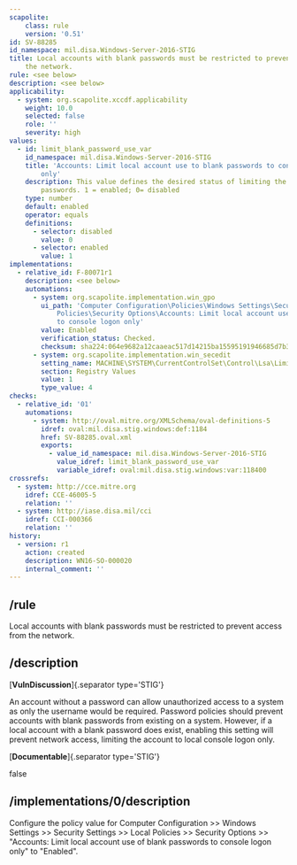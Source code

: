 ```yaml
---
scapolite:
    class: rule
    version: '0.51'
id: SV-88285
id_namespace: mil.disa.Windows-Server-2016-STIG
title: Local accounts with blank passwords must be restricted to prevent access from
    the network.
rule: <see below>
description: <see below>
applicability:
  - system: org.scapolite.xccdf.applicability
    weight: 10.0
    selected: false
    role: ''
    severity: high
values:
  - id: limit_blank_password_use_var
    id_namespace: mil.disa.Windows-Server-2016-STIG
    title: 'Accounts: Limit local account use to blank passwords to console logon
        only'
    description: This value defines the desired status of limiting the use of blank
        passwords. 1 = enabled; 0= disabled
    type: number
    default: enabled
    operator: equals
    definitions:
      - selector: disabled
        value: 0
      - selector: enabled
        value: 1
implementations:
  - relative_id: F-80071r1
    description: <see below>
    automations:
      - system: org.scapolite.implementation.win_gpo
        ui_path: 'Computer Configuration\Policies\Windows Settings\Security Settings\Local
            Policies\Security Options\Accounts: Limit local account use of blank passwords
            to console logon only'
        value: Enabled
        verification_status: Checked.
        checksum: sha224:064e9682a12caaeac517d14215ba15595191946685d7b37564b14aab
      - system: org.scapolite.implementation.win_secedit
        setting_name: MACHINE\SYSTEM\CurrentControlSet\Control\Lsa\LimitBlankPasswordUse
        section: Registry Values
        value: 1
        type_value: 4
checks:
  - relative_id: '01'
    automations:
      - system: http://oval.mitre.org/XMLSchema/oval-definitions-5
        idref: oval:mil.disa.stig.windows:def:1184
        href: SV-88285.oval.xml
        exports:
          - value_id_namespace: mil.disa.Windows-Server-2016-STIG
            value_idref: limit_blank_password_use_var
            variable_idref: oval:mil.disa.stig.windows:var:118400
crossrefs:
  - system: http://cce.mitre.org
    idref: CCE-46005-5
    relation: ''
  - system: http://iase.disa.mil/cci
    idref: CCI-000366
    relation: ''
history:
  - version: r1
    action: created
    description: WN16-SO-000020
    internal_comment: ''
---
```



## /rule

Local accounts with blank passwords must be restricted to prevent access from the network.

## /description

[**VulnDiscussion**]{.separator type='STIG'}

An account without a password can allow unauthorized access to a system as only the username would be required. Password policies should prevent accounts with blank passwords from existing on a system. However, if a local account with a blank password does exist, enabling this setting will prevent network access, limiting the account to local console logon only.

[**Documentable**]{.separator type='STIG'}

false

## /implementations/0/description

Configure the policy value for Computer Configuration >> Windows Settings >> Security Settings >> Local Policies >> Security Options >> "Accounts: Limit local account use of blank passwords to console logon only" to "Enabled".
